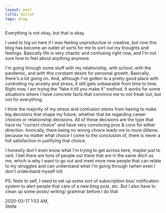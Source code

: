 ```yaml
---
layout: post
title: Outlet
tags: blog
---
```


Everything is not okay, but that is okay. 



I used to log on here if I was feeling unproductive or creative, but now this blog has become an outlet of sorts for me to sort out my thoughts and feelings. Basically life is very chaotic and confusing right now, and I'm not sure how to feel about anything anymore. 

I'm going through some stuff with my relationship, with school, with the pandemic, and with this constant desire for personal growth. Basically, there's a lot going on. And, although I've gotten to a pretty good place with controlling my anxiety and stress, it still gets unbearable from time to time. Right now, I am trying the "fake it till you make it" method. It works for some situations where I have concrete facts that convince me to not freak out, but not for everything. 

I think the majority of my stress and confusion stems from having to make big decisions that shape my future, whether that be regarding career choices or relationship decisions. All of these decisions are the type that have no "correct choice" and have very convincing pros & cons for either direction. Ironically, there being no wrong choice leads me to more dillema because no matter what choice I come to the conclusion of, there is never a full satisfaction in justifying that choice. 

I honestly don't even know what I'm trying to get across here, maybe just to rant. I bet there are tons of people out there that are in the same ditch as me, which is why I want to go out and meet more new people that can relate to my struggles and can understand what I'm going through (when even I don't understand myself lol)


PS. Note to self, I need to set up some sort of subscription box/ notification system to alert people that care of a new blog post, etc. But I also have to clean up some posts/ writing/ grammar before I do that

2020-03-17 1:53 AM, <br>
Stella 
